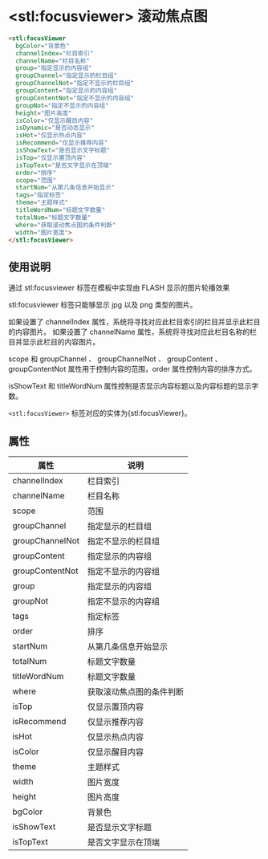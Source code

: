 ﻿# &lt;stl:focusviewer&gt; 滚动焦点图

```html
<stl:focusViewer
  bgColor="背景色"
  channelIndex="栏目索引"
  channelName="栏目名称"
  group="指定显示的内容组"
  groupChannel="指定显示的栏目组"
  groupChannelNot="指定不显示的栏目组"
  groupContent="指定显示的内容组"
  groupContentNot="指定不显示的内容组"
  groupNot="指定不显示的内容组"
  height="图片高度"
  isColor="仅显示醒目内容"
  isDynamic="是否动态显示"
  isHot="仅显示热点内容"
  isRecommend="仅显示推荐内容"
  isShowText="是否显示文字标题"
  isTop="仅显示置顶内容"
  isTopText="是否文字显示在顶端"
  order="排序"
  scope="范围"
  startNum="从第几条信息开始显示"
  tags="指定标签"
  theme="主题样式"
  titleWordNum="标题文字数量"
  totalNum="标题文字数量"
  where="获取滚动焦点图的条件判断"
  width="图片宽度">
</stl:focusViewer>
```

## 使用说明

通过 stl:focusviewer 标签在模板中实现由 FLASH 显示的图片轮播效果

stl:focusviewer 标签只能够显示 jpg 以及 png 类型的图片。

如果设置了 channelIndex 属性，系统将寻找对应此栏目索引的栏目并显示此栏目的内容图片。
如果设置了 channelName 属性，系统将寻找对应此栏目名称的栏目并显示此栏目的内容图片。

scope 和 groupChannel 、 groupChannelNot 、 groupContent 、 groupContentNot 属性用于控制内容的范围，order 属性控制内容的排序方式。

isShowText 和 titleWordNum 属性控制是否显示内容标题以及内容标题的显示字数。

`<stl:focusViewer>` 标签对应的实体为{stl:focusViewer}。

## 属性

| 属性            | 说明                     |
| --------------- | ------------------------ |
| channelIndex    | 栏目索引                 |
| channelName     | 栏目名称                 |
| scope           | 范围                     |
| groupChannel    | 指定显示的栏目组         |
| groupChannelNot | 指定不显示的栏目组       |
| groupContent    | 指定显示的内容组         |
| groupContentNot | 指定不显示的内容组       |
| group           | 指定显示的内容组         |
| groupNot        | 指定不显示的内容组       |
| tags            | 指定标签                 |
| order           | 排序                     |
| startNum        | 从第几条信息开始显示     |
| totalNum        | 标题文字数量             |
| titleWordNum    | 标题文字数量             |
| where           | 获取滚动焦点图的条件判断 |
| isTop           | 仅显示置顶内容           |
| isRecommend     | 仅显示推荐内容           |
| isHot           | 仅显示热点内容           |
| isColor         | 仅显示醒目内容           |
| theme           | 主题样式                 |
| width           | 图片宽度                 |
| height          | 图片高度                 |
| bgColor         | 背景色                   |
| isShowText      | 是否显示文字标题         |
| isTopText       | 是否文字显示在顶端       |